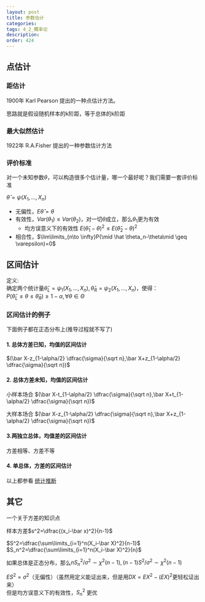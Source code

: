 ```yaml
---
layout: post
title: 参数估计
categories:
tags: 4_2_概率论
description:
order: 424
---
```


## 点估计
### 距估计
1900年 Karl Pearson 提出的一种点估计方法。  

思路就是假设随机样本的k阶距，等于总体的k阶距
### 最大似然估计
1922年 R.A.Fisher 提出的一种参数估计方法

### 评价标准
对一个未知参数$\theta$，可以构造很多个估计量，哪一个最好呢？我们需要一套评价标准

$\hat \theta=\psi(X_1,...,X_n)$
- 无偏性，$E\hat\theta=\theta$
- 有效性，$Var(\theta_1)\leq Var(\theta_2)$，对一切$\theta$成立，那么$\theta_1$更为有效
    - 均方误意义下的有效性 $E(\hat\theta_1-\theta)^2\leq E(\hat\theta_2-\theta)^2$
- 相合性，$\lim\limits_{n\to \infty}P(\mid \hat \theta_n-\theta\mid \geq \varepsilon)=0$


## 区间估计

定义:  
确定两个统计量$\hat\theta_L=\psi_1(X_1,...,X_n), \hat\theta_R=\psi_2(X_1,...,X_n)$，使得：  
$P(\hat\theta_L\leq \theta\leq\hat\theta_R)\geq1-\alpha,\forall \theta \in \Theta$

### 区间估计的例子
下面例子都在正态分布上(推导过程就不写了)

#### 1. 总体方差已知，均值的区间估计
$(\bar X-z_{1-\alpha/2} \dfrac{\sigma}{\sqrt n},\bar X+z_{1-\alpha/2} \dfrac{\sigma}{\sqrt n})$

#### 2. 总体方差未知，均值的区间估计

小样本场合 $(\bar X-t_{1-\alpha/2} \dfrac{\sigma}{\sqrt n},\bar X+t_{1-\alpha/2} \dfrac{\sigma}{\sqrt n})$

大样本场合 $(\bar X-z_{1-\alpha/2} \dfrac{\sigma}{\sqrt n},\bar X+z_{1-\alpha/2} \dfrac{\sigma}{\sqrt n})$

#### 3.两独立总体，均值差的区间估计
方差相等、方差不等

#### 4. 单总体，方差的区间估计

以上都参看 [统计推断](http://www.guofei.site/2017/10/27/hypothesistesting.html)


## 其它
一个关于方差的知识点

样本方差$s^2=\dfrac{(x_i-\bar x)^2}{n-1}$


$S^2=\dfrac{\sum\limits_{i=1}^n(X_i-\bar X)^2}{n-1}$  
$S_n^2=\dfrac{\sum\limits_{i=1}^n(X_i-\bar X)^2}{n}$  

如果总体是正态分布，那么$nS_n^2/\sigma^2 \sim \chi^2(n-1), (n-1)S^2/\sigma^2\sim \chi^2(n-1)$  

$ES^2=\sigma^2$（无偏性）（虽然用定义能证出来，但是用$DX=EX^2-(EX)^2$更轻松证出来）  
但是均方误意义下的有效性，$S_n^2$ 更优
